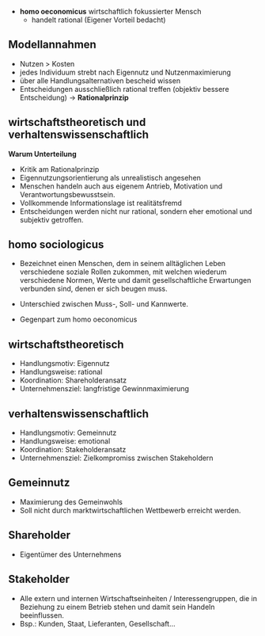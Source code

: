 - **homo oeconomicus** wirtschaftlich fokussierter Mensch
	- handelt rational (Eigener Vorteil bedacht)

## Modellannahmen

- Nutzen > Kosten
- jedes Individuum strebt nach Eigennutz und Nutzenmaximierung
- über alle Handlungsalternativen bescheid wissen
- Entscheidungen ausschließlich rational treffen (objektiv bessere Entscheidung) $\rightarrow$ **Rationalprinzip**

## wirtschaftstheoretisch und verhaltenswissenschaftlich

**Warum Unterteilung**

- Kritik am Rationalprinzip
- Eigennutzungsorientierung als unrealistisch angesehen
- Menschen handeln auch aus eigenem Antrieb, Motivation und Verantwortungsbewusstsein.
- Vollkommende Informationslage ist realitätsfremd
- Entscheidungen werden nicht nur rational, sondern eher emotional und subjektiv getroffen.

## homo sociologicus 

- Bezeichnet einen Menschen, dem in seinem alltäglichen Leben verschiedene soziale Rollen zukommen, mit welchen wiederum verschiedene Normen, Werte und damit gesellschaftliche Erwartungen verbunden sind, denen er sich beugen muss.

- Unterschied zwischen Muss-, Soll- und Kannwerte.
- Gegenpart zum homo oeconomicus

## wirtschaftstheoretisch

- Handlungsmotiv: Eigennutz
- Handlungsweise: rational
- Koordination: Shareholderansatz
- Unternehmensziel: langfristige Gewinnmaximierung

## verhaltenswissenschaftlich

- Handlungsmotiv: Gemeinnutz
- Handlungsweise: emotional
- Koordination: Stakeholderansatz
- Unternehmensziel: Zielkompromiss zwischen Stakeholdern

## Gemeinnutz

- Maximierung des Gemeinwohls
- Soll nicht durch marktwirtschaftlichen Wettbewerb erreicht werden.

## Shareholder

- Eigentümer des Unternehmens

## Stakeholder

- Alle extern und internen Wirtschaftseinheiten / Interessengruppen, die in Beziehung zu einem Betrieb stehen und damit sein Handeln beeinflussen.
- Bsp.: Kunden, Staat, Lieferanten, Gesellschaft...